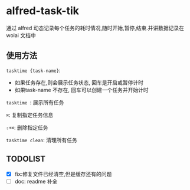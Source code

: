 # alfred-task-tik
通过 alfred 动态记录每个任务的耗时情况,随时开始,暂停,结束.并讲数据记录在 wolai 文档中


## 使用方法
`tasktime {task-name}`: 
- 如果任务存在,则会展示任务状态, 回车是开启或暂停计时
- 如果task-name 不存在, 回车可以创建一个任务并开始计时

`tasktime `: 展示所有任务

`⌘`: 复制指定任务信息

`⇧+⌘`: 删除指定任务

`tasktime clean`: 清理所有任务




## TODOLIST
- [x] fix:修复文件已经清空,但是缓存还有的问题
- [ ] doc: readme 补全